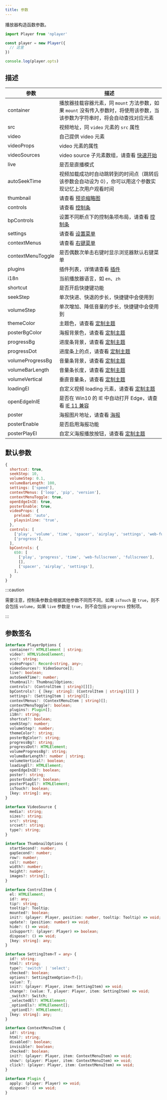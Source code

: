 ```yaml
---
title: 参数
---
```


播放器构造函数参数。

```js
import Player from 'nplayer'

const player = new Player({
  // 这里
})

console.log(player.opts)
```

## 描述

| 参数 | 描述 |
| --- | --- |
| container | 播放器挂载容器元素，同 `mount` 方法参数，如果 `mount` 没有传入参数时，将使用该参数，当该参数为字符串时，将会自动查找对应元素 |
| src | 视频地址，同 `video` 元素的 `src` 属性 |
| video | 自己提供 video 元素 |
| videoProps | video 元素的属性 |
| videoSources| video source 子元素数组，请查看 [快速开始](getting-started.md) |
| live| 是否是直播模式 |
| autoSeekTime| 视频加载成功时自动跳转到的时间点（跳转后该参数会自动设为 0），你可以用这个参数实现记忆上次用户观看时间 |
| thumbnail | 请查看 [预览缩略图](thumbnail.md) |
| controls | 请查看 [控制条](control.md) |
| bpControls | 设置不同断点下的控制条项布局，请查看 [控制条](control.md) |
| settings | 请查看 [设置菜单](settings.md) |
| contextMenus | 请查看 [右键菜单](contextmenu.md) |
| contextMenuToggle | 是否偶数次单击右键时显示浏览器默认右键菜单 |
| plugins | 插件列表，详情请查看 [插件](plugin.md) |
| i18n | 当前播放器语言，如 `en`、`zh` |
| shortcut | 是否开启快捷键功能 |
| seekStep | 单次快进、快退的步长，快捷键中会使用到 |
| volumeStep | 单次增加、降低音量的步长，快捷键中会使用到 |
| themeColor | 主题色，请查看 [定制主题](theme.md) |
| posterBgColor | 海报背景色，请查看 [定制主题](theme.md) |
| progressBg | 进度条背景，请查看 [定制主题](theme.md) |
| progressDot | 进度条上的点，请查看 [定制主题](theme.md) |
| volumeProgressBg | 音量条背景，请查看 [定制主题](theme.md) |
| volumeBarLength | 音量条长度，请查看 [定制主题](theme.md) |
| volumeVertical | 垂直音量条，请查看 [定制主题](theme.md) |
| loadingEl | 自定义视频 loading 元素，请查看 [定制主题](theme.md) |
| openEdgeInIE | 是否在 Win10 的 IE 中自动打开 Edge，请查看 [IE 11 兼容](ie11.md) |
| poster | 海报图片地址，请查看 [海报](poster.md) |
| posterEnable | 是否启用海报功能 |
| posterPlayEl | 自定义海报播放按钮，请查看 [定制主题](theme.md) |响应式布局](responsive.md) |

## 默认参数

```js
{
  shortcut: true,
  seekStep: 10,
  volumeStep: 0.1,
  volumeBarLength: 100,
  settings: ['speed'],
  contextMenus: ['loop', 'pip', 'version'],
  contextMenuToggle: true,
  openEdgeInIE: true,
  posterEnable: true,
  videoProps: {
    preload: 'auto',
    playsinline: 'true',
  },
  controls: [
    ['play', 'volume', 'time', 'spacer', 'airplay', 'settings', 'web-fullscreen', 'fullscreen'],
    ['progress'],
  ],
  bpControls: {
    650: [
      ['play', 'progress', 'time', 'web-fullscreen', 'fullscreen'],
      [],
      ['spacer', 'airplay', 'settings'],
    ],
  }
}
```

:::caution

需要注意，控制条参数会根据其他参数不同而不同。如果 `isTouch` 是 `true`，则不会包括 `volume`，如果 `live` 参数是 `true`，则不会包括 `progress` 控制项。

:::

## 参数签名

```typescript
interface PlayerOptions {
  container?: HTMLElement | string;
  video?: HTMLVideoElement;
  src?: string;
  videoProps?: Record<string, any>;
  videoSources?: VideoSource[];
  live?: boolean;
  autoSeekTime?: number;
  thumbnail?: ThumbnailOptions;
  controls?: (ControlItem | string)[][];
  bpControls?: { [key: string]: (ControlItem | string)[][] }
  settings?: (SettingItem | string)[];
  contextMenus?: (ContextMenuItem | string)[];
  contextMenuToggle?: boolean;
  plugins?: Plugin[];
  i18n?: string;
  shortcut?: boolean;
  seekStep?: number;
  volumeStep?: number;
  themeColor?: string;
  posterBgColor?: string;
  progressBg?: string;
  progressDot?: HTMLElement;
  volumeProgressBg?: string;
  volumeBarLength?: number | string;
  volumeVertical?: boolean;
  loadingEl?: HTMLElement;
  openEdgeInIE?: boolean;
  poster?: string;
  posterEnable?: boolean;
  posterPlayEl?: HTMLElement;
  isTouch?: boolean;
  [key: string]: any;
}

interface VideoSource {
  media?: string;
  sizes?: string;
  src?: string;
  srcset?: string;
  type?: string;
}

interface ThumbnailOptions {
  startSecond?: number;
  gapSecond?: number;
  row?: number;
  col?: number;
  width?: number;
  height?: number;
  images?: string[];
}

interface ControlItem {
  el: HTMLElement;
  id?: any;
  tip?: string;
  tooltip?: Tooltip;
  mounted?: boolean;
  init?: (player: Player, position: number, tooltip: Tooltip) => void;
  update?: (position: number) => void;
  hide?: () => void;
  isSupport?: (player: Player) => boolean;
  dispose?: () => void;
  [key: string]: any;
}

interface SettingItem<T = any> {
  id?: string;
  html?: string;
  type?: 'switch' | 'select';
  checked?: boolean;
  options?: SettingItemOption<T>[];
  value?: T;
  init?: (player: Player, item: SettingItem) => void;
  change?: (value: T, player: Player, item: SettingItem) => void;
  _switch?: Switch;
  _selectedEl?: HTMLElement;
  _optionEls?: HTMLElement[];
  _optionEl?: HTMLElement;
  [key: string]: any;
}

interface ContextMenuItem {
  id?: string;
  html?: string;
  disabled?: boolean;
  invisible?: boolean;
  checked?: boolean;
  init?: (player: Player, item: ContextMenuItem) => void;
  show?: (player: Player, item: ContextMenuItem) => void;
  click?: (player: Player, item: ContextMenuItem) => void;
}

interface Plugin {
  apply: (player: Player) => void;
  dispose?: () => void;
}
```
